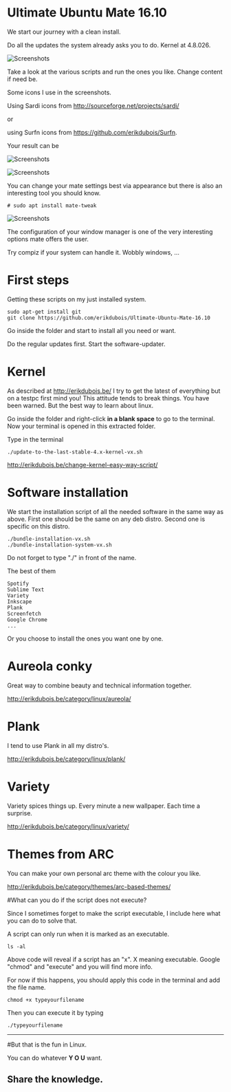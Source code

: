 # Ultimate Ubuntu Mate 16.10

We start our journey with a clean install. 

Do all the updates the system already asks you to do.
Kernel at 4.8.026.

![Screenshots](http://i.imgur.com/ZxDdJsF.png)

Take a look at the various scripts and run the ones you like. Change content if need be.


Some icons I use in the screenshots.


Using Sardi icons from  http://sourceforge.net/projects/sardi/

or 

using Surfn icons from https://github.com/erikdubois/Surfn.

Your result can be

![Screenshots](http://i.imgur.com/2I6lU9w.png)

![Screenshots](http://i.imgur.com/uy3OLY7.png)


You can change your mate settings best via appearance but there is also an interesting tool you should know.

	# sudo apt install mate-tweak

![Screenshots](http://i.imgur.com/O5kG3J7.png)

The configuration of your window manager is one of the very interesting options mate offers the user.

Try compiz if your system can handle it. Wobbly windows, ...


# First steps

Getting these scripts on my just installed system.

	sudo apt-get install git
	git clone https://github.com/erikdubois/Ultimate-Ubuntu-Mate-16.10

Go inside the folder and start to install all you need or want.


Do the regular updates first. Start the software-updater.




# Kernel

As described at http://erikdubois.be/ I try to get the latest of everything but on a testpc first mind you! This attitude tends to break things. You have been warned. But the best way to learn about linux.

Go inside the folder and right-click <b>in a blank space</b> to go to the terminal. Now your terminal is opened in this extracted folder.


Type in the terminal


	./update-to-the-last-stable-4.x-kernel-vx.sh 


http://erikdubois.be/change-kernel-easy-way-script/


# Software installation

We start the installation script of all the needed software in the same way as above. First one should be the same on any deb distro. Second one is specific on this distro.

	./bundle-installation-vx.sh
	./bundle-installation-system-vx.sh

Do not forget to type "./" in front of the name.

The best of them 

	Spotify
	Sublime Text
	Variety
	Inkscape
	Plank
	Screenfetch
	Google Chrome
	...

Or you choose to install the ones you want one by one.


# Aureola conky

Great way to combine beauty and technical information together.

http://erikdubois.be/category/linux/aureola/


# Plank

I tend to use Plank in all my distro's.

http://erikdubois.be/category/linux/plank/


# Variety 

Variety spices things up. Every minute a new wallpaper. Each time a surprise.

http://erikdubois.be/category/linux/variety/


# Themes from ARC

You can make your own personal arc theme with the colour you like.

http://erikdubois.be/category/themes/arc-based-themes/




#What can you do if the script does not execute?

Since I sometimes forget to make the script executable, I include here what you can do to solve that.

A script can only run when it is marked as an executable.

	ls -al 

Above code will reveal if a script has an "x". X meaning executable.
Google "chmod" and "execute" and you will find more info.

For now if this happens, you should apply this code in the terminal and add the file name.

	chmod +x typeyourfilename

Then you can execute it by typing

	./typeyourfilename



------------------------------------
#But that is the fun in Linux.

You can do whatever <b>Y O U</b> want.

Share the knowledge.
------------------------------------



